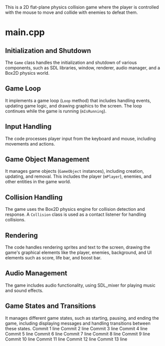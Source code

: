 
This is a 2D flat-plane physics collision game where the player is controlled with the mouse to move and collide with enemies to defeat them.

# main.cpp

## Initialization and Shutdown
The `Game` class handles the initialization and shutdown of various components, such as SDL libraries, window, renderer, audio manager, and a Box2D physics world.

## Game Loop
It implements a game loop (`Loop` method) that includes handling events, updating game logic, and drawing graphics to the screen. The loop continues while the game is running (`mIsRunning`).

## Input Handling
The code processes player input from the keyboard and mouse, including movements and actions.

## Game Object Management
It manages game objects (`GameObject` instances), including creation, updating, and removal. This includes the player (`mPlayer`), enemies, and other entities in the game world.

## Collision Handling
The game uses the Box2D physics engine for collision detection and response. A `Collision` class is used as a contact listener for handling collisions.

## Rendering
The code handles rendering sprites and text to the screen, drawing the game's graphical elements like the player, enemies, background, and UI elements such as score, life bar, and boost bar.

## Audio Management
The game includes audio functionality, using SDL_mixer for playing music and sound effects.

## Game States and Transitions
It manages different game states, such as starting, pausing, and ending the game, including displaying messages and handling transitions between these states.
Commit 1 line
Commit 2 line
Commit 3 line
Commit 4 line
Commit 5 line
Commit 6 line
Commit 7 line
Commit 8 line
Commit 9 line
Commit 10 line
Commit 11 line
Commit 12 line
Commit 13 line
